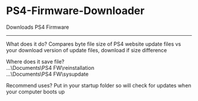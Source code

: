 # PS4-Firmware-Downloader
Downloads PS4 Firmware
<hr>
What does it do? Compares byte file size of PS4 website update files vs your download version of update files, download if size difference

Where does it save file?<br>
...\Documents\PS4 FW\reinstallation<br>
...\Documents\PS4 FW\sysupdate<br>

Recommend uses? Put in your startup folder so will check for updates when your computer boots up
